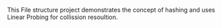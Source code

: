 
This File structure project demonstrates the concept of hashing and uses Linear Probing for collission resoultion.
